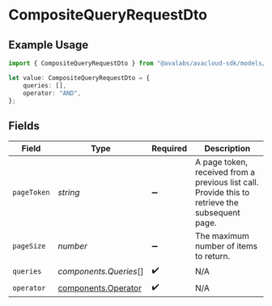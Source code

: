 # CompositeQueryRequestDto

## Example Usage

```typescript
import { CompositeQueryRequestDto } from "@avalabs/avacloud-sdk/models/components";

let value: CompositeQueryRequestDto = {
    queries: [],
    operator: "AND",
};
```

## Fields

| Field                                                                                           | Type                                                                                            | Required                                                                                        | Description                                                                                     |
| ----------------------------------------------------------------------------------------------- | ----------------------------------------------------------------------------------------------- | ----------------------------------------------------------------------------------------------- | ----------------------------------------------------------------------------------------------- |
| `pageToken`                                                                                     | *string*                                                                                        | :heavy_minus_sign:                                                                              | A page token, received from a previous list call. Provide this to retrieve the subsequent page. |
| `pageSize`                                                                                      | *number*                                                                                        | :heavy_minus_sign:                                                                              | The maximum number of items to return.                                                          |
| `queries`                                                                                       | *components.Queries*[]                                                                          | :heavy_check_mark:                                                                              | N/A                                                                                             |
| `operator`                                                                                      | [components.Operator](../../models/components/operator.md)                                      | :heavy_check_mark:                                                                              | N/A                                                                                             |